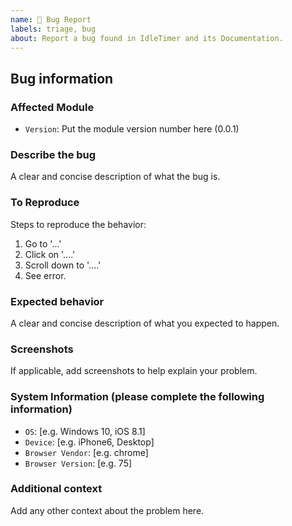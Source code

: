 ```yaml
---
name: 🐞 Bug Report
labels: triage, bug
about: Report a bug found in IdleTimer and its Documentation.
---
```


## Bug information

### Affected Module

- `Version`: Put the module version number here (0.0.1)

### Describe the bug

A clear and concise description of what the bug is.

### To Reproduce

Steps to reproduce the behavior:

1. Go to '...'
2. Click on '....'
3. Scroll down to '....'
4. See error.

### Expected behavior

A clear and concise description of what you expected to happen.

### Screenshots

If applicable, add screenshots to help explain your problem.

### System Information (please complete the following information)

 - `OS`: [e.g. Windows 10, iOS 8.1]
 - `Device`: [e.g. iPhone6, Desktop]
 - `Browser Vendor`: [e.g. chrome]
 - `Browser Version`: [e.g. 75]

### Additional context

Add any other context about the problem here.
